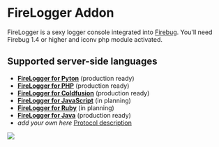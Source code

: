 # FireLogger Addon

FireLogger is a sexy logger console integrated into [Firebug][firebug]. You'll need Firebug 1.4 or higher and iconv php module activated.

## Supported server-side languages

  * **[FireLogger for Pyton][firelogger4py]** (production ready)
  * **[FireLogger for PHP][firelogger4php]** (production ready)
  * **[FireLogger for Coldfusion][firelogger4cfm]** (production ready)
  * **[FireLogger for JavaScript][firelogger4js]** (in planning)
  * **[FireLogger for Ruby][firelogger4rb]** (in planning)
  * **[FireLogger for Java][webappender]** (production ready)
  * _add your own here_ [Protocol description](https://github.com/binaryage/firelogger/wiki)

<a href="http://firelogger.binaryage.com"><img src="http://firelogger.binaryage.com/shared/img/firelogger4php-mainshot.png"/></a>

[firebug]: https://addons.mozilla.org/en-US/firefox/addon/1843
[firelogger4py]: http://github.com/darwin/firepython
[firelogger4rb]: http://github.com/darwin/firelogger.rb
[firelogger4php]: http://github.com/darwin/firelogger.php
[firelogger4js]: http://github.com/darwin/firelogger.js
[firelogger4cfm]: http://cffirelogger.riaforge.org
[webappender]: https://github.com/clescot/webappender

